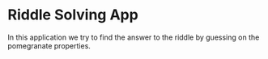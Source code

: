 # Riddle Solving App
 In this application we try to find the answer to the riddle by guessing on the pomegranate properties.
